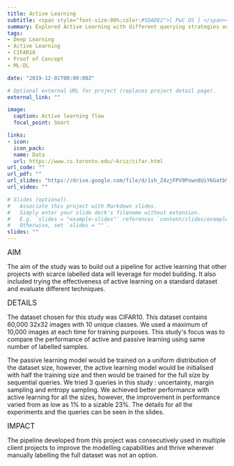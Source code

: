 ```yaml
---
title: Active Learning
subtitle: <span style="font-size:80%;color:#5DADE2">[ PwC US ] </span><span style="font-size:80%">Prasang Gupta, <a href="https://www.linkedin.com/in/waqar-sarguroh-b53a9982/" target="_blank">Waqar Sarguroh</a></span>
summary: Explored Active Learning with different querying strategies on CIFAR10 dataset and managed to achieve high accuracies with very limited training data
tags:
- Deep Learning
- Active Learning
- CIFAR10
- Proof of Concept
- ML-DL

date: "2019-12-01T00:00:00Z"

# Optional external URL for project (replaces project detail page).
external_link: ""

image:
  caption: Active learning flow
  focal_point: Smart

links:
- icon: 
  icon_pack: 
  name: Data
  url: https://www.cs.toronto.edu/~kriz/cifar.html
url_code: ""
url_pdf: ""
url_slides: "https://drive.google.com/file/d/1sh_Z4zjFPV9Pown8UiY6Gatb9ZgGBHgP/view?usp=sharing"
url_video: ""

# Slides (optional).
#   Associate this project with Markdown slides.
#   Simply enter your slide deck's filename without extension.
#   E.g. `slides = "example-slides"` references `content/slides/example-slides.md`.
#   Otherwise, set `slides = ""`.
slides: ""
---
```


<span style="font-style:bold;font-size:120%"><a class="mt-1">AIM</a></span>

The aim of the study was to build out a pipeline for active learning that other projects with scarce labelled data will leverage for model building. It also included trying the effectiveness of active learning on a standard dataset and evaluate different techniques.

<span style="font-style:bold;font-size:120%"><a class="mt-1">DETAILS</a></span>

The dataset chosen for this study was CIFAR10. This dataset contains 60,000 32x32 images with 10 unique classes. We used a maximum of 10,000 images at each time for training purposes. This study's focus was to compare the performance of active and passive learning using same number of labelled samples. 

The passive learning model would be trained on a uniform distribution of the dataset size, however, the active learning model would be initialised with half the training size and then would be trained for the full size by sequential queries. We tried 3 queries in this study : uncertainty, margin sampling and entropy sampling. We achieved better performance with active learning for all the sizes, however, the improvement in performance varied from as low as 1% to a sizable 23%. The details for all the experiments and the queries can be seen in the slides.

<span style="font-style:bold;font-size:120%"><a class="mt-1">IMPACT</a></span>

The pipeline developed from this project was consecutively used in multiple client projects to improve the modelling capabilities and thrive wherever manually labelling the full dataset was not an option.